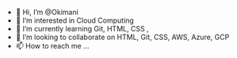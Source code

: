- 👋 Hi, I’m @Okimani
- 👀 I’m interested in Cloud Computing
- 🌱 I’m currently learning Git, HTML, CSS , 
- 💞️ I’m looking to collaborate on HTML, Git, CSS, AWS, Azure, GCP
- 📫 How to reach me ...

<!---
Okimani/Okimani is a ✨ special ✨ repository because its `README.md` (this file) appears on your GitHub profile.
You can click the Preview link to take a look at your changes.
--->
